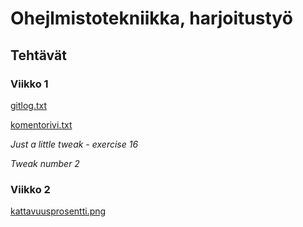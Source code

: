 # Ohejlmistotekniikka, harjoitustyö

## Tehtävät

### Viikko 1

[gitlog.txt](https://github.com/Catrovitch/ot-harjoitustyo/blob/master/laskarit/viikko1/gitlog.txt)

[komentorivi.txt](https://github.com/Catrovitch/ot-harjoitustyo/blob/master/laskarit/viikko1/komentorivi.txt)


*Just a little tweak - exercise 16*

*Tweak number 2*

### Viikko 2

[kattavuusprosentti.png](https://github.com/Catrovitch/ot-harjoitustyo/blob/master/laskarit/viikko1/gitlog.txthttps://github.com/Catrovitch/ot-harjoitustyo/blob/master/laskarit/viikko2/kattavuusprosentti.png)

